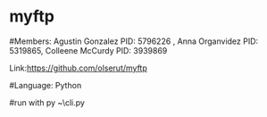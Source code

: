 # myftp

#Members: Agustin Gonzalez PID: 5796226 , Anna Organvidez PID: 5319865, Colleene McCurdy PID: 3939869

Link:https://github.com/olserut/myftp

#Language: Python

#run with py ~\cli.py <serverName>
